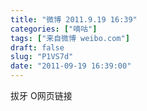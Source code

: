 ```yaml
---
title: "微博 2011.9.19 16:39"
categories: ["嘀咕"]
tags: ["来自微博 weibo.com"]
draft: false
slug: "P1VS7d"
date: "2011-09-19 16:39:00"
---
```


<p>拔牙 O网页链接 ​​​​</p>
